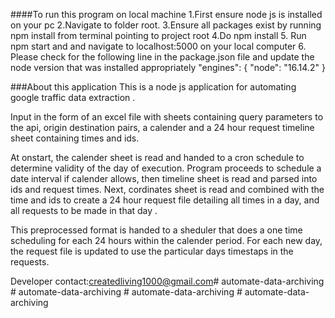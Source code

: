 
####To run this program on local machine
1.First ensure node js is installed on your pc
2.Navigate to folder root.
3.Ensure all packages exist by running npm install from terminal pointing to project root
4.Do npm install
5. Run npm start and and navigate to localhost:5000 on your local computer
6. Please check for the following line in the package.json file and update the node version that was installed appropriately
"engines": {
    "node": "16.14.2"
  }

###About this application
This is a node js application for automating google traffic data extraction .

Input in the form of an excel file with sheets containing query parameters to the api,
origin destination pairs, a calender and a 24 hour request timeline sheet containing times and ids.

At onstart, the calender sheet is read and handed to a cron schedule to determine validity of the day 
of execution. 
Program proceeds to schedule a date interval if calender allows, then timeline sheet is read and parsed into ids and request times.
Next, cordinates sheet is read and combined with the time and ids to create a 24 hour request file detailing all times in a day,
and all requests to be made in that day .

This preprocessed format is handed to a sheduler that does a one time scheduling for each 24 hours within the calender period.
For each new day, the request file is updated to use the particular days timestaps in the requests.


Developer contact:createdliving1000@gmail.com#   a u t o m a t e - d a t a - a r c h i v i n g  
 #   a u t o m a t e - d a t a - a r c h i v i n g  
 #   a u t o m a t e - d a t a - a r c h i v i n g  
 #   a u t o m a t e - d a t a - a r c h i v i n g  
 